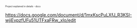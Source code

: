 <span style="font-size:0.5em;">Project explained in details - docs</span>

https://docs.google.com/document/d/1mxKscPuLXfJ_R3KSI-wjiEvpzfUFu51UTFxaFRw_xIo/edit